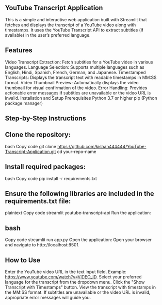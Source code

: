 

## YouTube Transcript Application
This is a simple and interactive web application built with Streamlit that fetches and displays the transcript of a YouTube video along with timestamps. It uses the YouTube Transcript API to extract subtitles (if available) in the user’s preferred language.

## Features
Video Transcript Extraction: Fetch subtitles for a YouTube video in various languages.
Language Selection: Supports multiple languages such as English, Hindi, Spanish, French, German, and Japanese.
Timestamped Transcripts: Displays the transcript text with readable timestamps in MM:SS format.
Video Thumbnail Preview: Automatically displays the video thumbnail for visual confirmation of the video.
Error Handling: Provides actionable error messages if subtitles are unavailable or the video URL is invalid.
Installation and Setup
Prerequisites
Python 3.7 or higher
pip (Python package manager)

## Step-by-Step Instructions

## Clone the repository:
bash
Copy code
git clone https://github.com/kishan444444/YouTube-Transcript-Application.git
cd your-repo-name

## Install required packages:
bash
Copy code
pip install -r requirements.txt

## Ensure the following libraries are included in the requirements.txt file:
plaintext
Copy code
streamlit
youtube-transcript-api
Run the application:

## bash
Copy code
streamlit run app.py
Open the application:
Open your browser and navigate to http://localhost:8501.

## How to Use
Enter the YouTube video URL in the text input field.
Example: https://www.youtube.com/watch?v=VIDEO_ID.
Select your preferred language for the transcript from the dropdown menu.
Click the "Show Transcript with Timestamps" button.
View the transcript with timestamps in the MM:SS format.
If subtitles are unavailable or the video URL is invalid, appropriate error messages will guide you.

